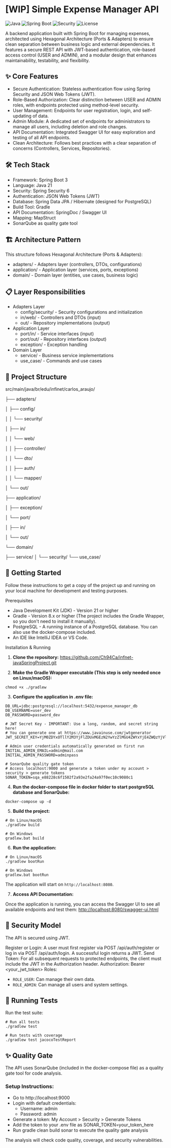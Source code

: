 # [WIP] Simple Expense Manager API

![Java](https://img.shields.io/badge/Java-21-blue)
![Spring Boot](https://img.shields.io/badge/Spring%20Boot-3.x-brightgreen)
![Security](https://img.shields.io/badge/Security-JWT-purple)
![License](https://img.shields.io/badge/License-MIT-yellow)

A backend application built with Spring Boot for managing expenses, architected using Hexagonal Architecture (Ports & Adapters) to ensure clean separation between business logic and external dependencies. It features a secure REST API with JWT-based authentication, role-based access control (USER and ADMIN), and a modular design that enhances maintainability, testability, and flexibility.

## ✨ Core Features

* Secure Authentication: Stateless authentication flow using Spring Security and JSON Web Tokens (JWT).
* Role-Based Authorization: Clear distinction between USER and ADMIN roles, with endpoints protected using method-level security.
* User Management: Endpoints for user registration, login, and self-updating of data.
* Admin Module: A dedicated set of endpoints for administrators to manage all users, including deletion and role changes.
* API Documentation: Integrated Swagger UI for easy exploration and testing of all API endpoints.
* Clean Architecture: Follows best practices with a clear separation of concerns (Controllers, Services, Repositories).

## 🛠️ Tech Stack

* Framework: Spring Boot 3
* Language: Java 21
* Security: Spring Security 6
* Authentication: JSON Web Tokens (JWT)
* Database: Spring Data JPA / Hibernate (designed for PostgreSQL)
* Build Tool: Gradle
* API Documentation: SpringDoc / Swagger UI
* Mapping: MapStruct
* SonarQube as quality gate tool


## 🏗️ Architecture Pattern

This structure follows Hexagonal Architecture (Ports & Adapters):

* adapters/ - Adapters layer (controllers, DTOs, configurations)
* application/ - Application layer (services, ports, exceptions)
* domain/ - Domain layer (entities, use cases, business logic)


## 📋 Layer Responsibilities

* Adapters Layer
     * config/security/ - Security configurations and initialization
     * in/web/ - Controllers and DTOs (input)
     * out/ - Repository implementations (output)
* Application Layer
     * port/in/ - Service interfaces (input)
     * port/out/ - Repository interfaces (output)
     * exception/ - Exception handling
* Domain Layer
     * service/ - Business service implementations
     * use_case/ - Commands and use cases


## 📁 Project Structure

src/main/java/br/edu/infinet/carlos_araujo/

├── adapters/

│ ├── config/

│ │ └── security/

│ ├── in/

│ │ └── web/

│ │ ├── controller/

│ │ └── dto/

│ │ ├── auth/

│ │ └── mapper/

│ └── out/

├── application/

│ ├── exception/

│ └── port/

│ ├── in/

│ └── out/

└── domain/

├── service/
│   └── security/
└── use_case/


## 🚀 Getting Started

Follow these instructions to get a copy of the project up and running on your local machine for development and testing purposes.

Prerequisites

* Java Development Kit (JDK) - Version 21 or higher
* Gradle - Version 8.x or higher (The project includes the Gradle Wrapper, so you don't need to install it manually).
* PostgreSQL - A running instance of a PostgreSQL database. You can also use the docker-compose included.
* An IDE like IntelliJ IDEA or VS Code.

Installation & Running

1. **Clone the repository:** https://github.com/Ch94Ca/infnet-javaSpringProject.git

2. **Make the Gradle Wrapper executable (This step is only needed once on Linux/macOS):**
```console
chmod +x ./gradlew
```

3. **Configure the application in .env file:**
```console
DB_URL=jdbc:postgresql://localhost:5432/expense_manager_db
DB_USERNAME=user_dev
DB_PASSWORD=password_dev

# JWT Secret Key - IMPORTANT: Use a long, random, and secret string here!
# You can generate one at https://www.javainuse.com/jwtgenerator
JWT_SECRET_KEY=YjM0ZDYxOTllY2M3YjFlZDUxMGEzN2YwYzZlMGU4ZWYxYjE4ZWQzYjVlN2E1ZjFhNzE2YzRkMmI3ZTdmMjQ=

# Admin user credentials automatically generated on first run
INITIAL_ADMIN_EMAIL=admin@mail.com
INITIAL_ADMIN_PASSWORD=adminpass

# SonarQube quality gate token
# Access localhost:9000 and generate a token under my account > security > generate tokens
SONAR_TOKEN=sqa_e88228c6f1502f2a93e2fa24a97f0ec10c9080c1
```

4. **Run the docker-compose file in docker folder to start postgreSQL database and SonarQube:**
```console
docker-compose up -d
```

5. **Build the project:**
```console
# On Linux/macOS
./gradlew build

# On Windows
gradlew.bat build
```
     
6. **Run the application:**
```console
# On Linux/macOS
./gradlew bootRun

# On Windows
gradlew.bat bootRun
```
The application will start on `http://localhost:8080`.

7. **Access API Documentation:**

Once the application is running, you can access the Swagger UI to see all available endpoints and test them:
[http://localhost:8080/swagger-ui.html](http://localhost:8080/swagger-ui.html)

## 🔐 Security Model

The API is secured using JWT.

Register or Login: A user must first register via POST /api/auth/register or log in via POST /api/auth/login. A successful login returns a JWT.
Send Token: For all subsequent requests to protected endpoints, the client must include the JWT in the Authorization header.
Authorization: Bearer <your_jwt_token>
Roles:

*   `ROLE_USER`: Can manage their own data.
*   `ROLE_ADMIN`: Can manage all users and system settings.

## 🧪 Running Tests

Run the test suite:
```console
# Run all tests
./gradlew test

# Run tests with coverage
./gradlew test jacocoTestReport
```

## ✨ Quality Gate

The API uses SonarQube (included in the docker-compose file) as a quality gate tool for code analysis.

### Setup Instructions:

* Go to http://localhost:9000
* Login with default credentials:
     * Username: admin
     * Password: admin
* Generate a token: My Account > Security > Generate Tokens
* Add the token to your .env file as SONAR_TOKEN=your_token_here
* Run gradle clean build sonar to execute the quality gate analysis

The analysis will check code quality, coverage, and security vulnerabilities.


